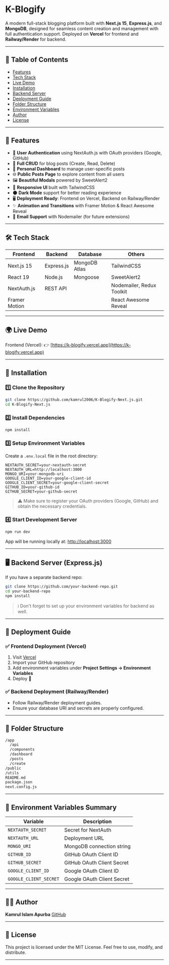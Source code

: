 # K-Blogify

A modern full-stack blogging platform built with **Next.js 15**, **Express.js**, and **MongoDB**, designed for seamless content creation and management with full authentication support.
Deployed on **Vercel** for frontend and **Railway/Render** for backend.

---

## 📖 Table of Contents

* [Features](#-features)
* [Tech Stack](#-tech-stack)
* [Live Demo](#-live-demo)
* [Installation](#-installation)
* [Backend Server](#-backend-server)
* [Deployment Guide](#-deployment-guide)
* [Folder Structure](#-folder-structure)
* [Environment Variables](#-environment-variables)
* [Author](#-author)
* [License](#-license)

---

## 🚀 Features

* 🔐 **User Authentication** using NextAuth.js with OAuth providers (Google, GitHub)
* 📝 **Full CRUD** for blog posts (Create, Read, Delete)
* 🎯 **Personal Dashboard** to manage user-specific posts
* 🌐 **Public Posts Page** to explore content from all users
* 🖼 **Beautiful Modals** powered by SweetAlert2
* 🎨 **Responsive UI** built with TailwindCSS
* 🌑 **Dark Mode** support for better reading experience
* 🖥 **Deployment Ready**: Frontend on Vercel, Backend on Railway/Render
* ✨ **Animation and Transitions** with Framer Motion & React Awesome Reveal
* 📩 **Email Support** with Nodemailer (for future extensions)

---

## 🛠 Tech Stack

| Frontend      | Backend    | Database      | Others                    |
| ------------- | ---------- | ------------- | ------------------------- |
| Next.js 15    | Express.js | MongoDB Atlas | TailwindCSS               |
| React 19      | Node.js    | Mongoose      | SweetAlert2               |
| NextAuth.js   | REST API   |               | Nodemailer, Redux Toolkit |
| Framer Motion |            |               | React Awesome Reveal      |

---

## 🌍 Live Demo

Frontend (Vercel): 👉 [https://k-blogify.vercel.app](https://k-blogify.vercel.app)

---

## 🔧 Installation

### 1️⃣ Clone the Repository

```bash
git clone https://github.com/kamrul2006/K-Blogify-Next.js.git
cd K-Blogify-Next.js
```

### 2️⃣ Install Dependencies

```bash
npm install
```

### 3️⃣ Setup Environment Variables

Create a `.env.local` file in the root directory:

```env
NEXTAUTH_SECRET=your-nextauth-secret
NEXTAUTH_URL=http://localhost:3000
MONGO_URI=your-mongodb-uri
GOOGLE_CLIENT_ID=your-google-client-id
GOOGLE_CLIENT_SECRET=your-google-client-secret
GITHUB_ID=your-github-id
GITHUB_SECRET=your-github-secret
```

> ⚠️ Make sure to register your OAuth providers (Google, GitHub) and obtain the necessary credentials.

### 4️⃣ Start Development Server

```bash
npm run dev
```

App will be running locally at: [http://localhost:3000](http://localhost:3000)

---

## 🖥 Backend Server (Express.js)

If you have a separate backend repo:

```bash
git clone https://github.com/your-backend-repo.git
cd your-backend-repo
npm install
```

> ℹ️ Don't forget to set up your environment variables for backend as well.

---

## 🚀 Deployment Guide

### ✅ Frontend Deployment (Vercel)

1. Visit [Vercel](https://vercel.com/)
2. Import your GitHub repository
3. Add environment variables under **Project Settings → Environment Variables**
4. Deploy 🚀

### ✅ Backend Deployment (Railway/Render)

* Follow Railway/Render deployment guides.
* Ensure your database URI and secrets are properly configured.

---

## 📂 Folder Structure

```bash
/app
  /api
  /components
  /dashboard
  /posts
  /create
/public
/utils
README.md
package.json
next.config.js
```

---

## 🔐 Environment Variables Summary

| Variable               | Description                |
| ---------------------- | -------------------------- |
| `NEXTAUTH_SECRET`      | Secret for NextAuth        |
| `NEXTAUTH_URL`         | Deployment URL             |
| `MONGO_URI`            | MongoDB connection string  |
| `GITHUB_ID`            | GitHub OAuth Client ID     |
| `GITHUB_SECRET`        | GitHub OAuth Client Secret |
| `GOOGLE_CLIENT_ID`     | Google OAuth Client ID     |
| `GOOGLE_CLIENT_SECRET` | Google OAuth Client Secret |

---

## 👨‍💻 Author

**Kamrul Islam Apurba**
[GitHub](https://github.com/kamrul2006)

---

## 📝 License

This project is licensed under the MIT License.
Feel free to use, modify, and distribute.

---
